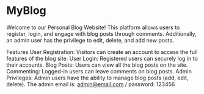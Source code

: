 # MyBlog
Welcome to our Personal Blog Website! This platform allows users to register, login, and engage with blog posts through comments. Additionally, an admin user has the privilege to edit, delete, and add new posts.

Features
User Registration: Visitors can create an account to access the full features of the blog site.
User Login: Registered users can securely log in to their accounts.
Blog Posts: Users can view all the blog posts on the site.
Commenting: Logged-in users can leave comments on blog posts.
Admin Privileges: Admin users have the ability to manage blog posts (add, edit, delete).
The admin email is: admin@email.com / password: 123456
